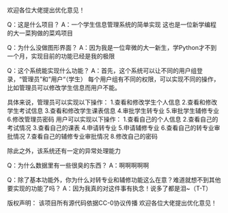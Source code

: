 欢迎各位大佬提出优化意见！

Q：这是什么项目？
A：一个学生信息管理系统的简单实现
这也是一位新学编程的大一菜狗做的菜鸡项目

Q：为什么没做图形界面？
A：因为我是一位卑微的大一新生，学Python才不到一个月，实现目前的功能已经是我的极限

Q：这个系统能实现什么功能？
A：首先，这个系统可以让不同的用户组登录，“管理员”和”用户“（学生）
每个用户组有不同的权限，可以实现不同的操作，比如管理员可以修改学生信息而用户不能。

具体来说，管理员可以实现以下操作：
1.查看和修改学生个人信息
2.查看和修改学生考试信息
3.查看和修改学生课表信息
4.审批学生转专业
5.审批学生辅修专业
6.修改管理员密码
用户可以实现以下操作：
1.查看自己的个人信息
2.查看自己的考试情况
3.查看自己的课表
4.申请转专业
5.申请辅修专业
6.查看自己的转专业审批情况
7.查看自己的辅修专业审批情况
8.修改自己的密码

除此之外，该系统还有一定的异常处理能力

Q：为什么数据里有一些很臭的东西？
A：啊啊啊啊啊

Q：除了基本功能外，你为什么对转专业和辅修功能这么在意？难道就想不到其他要实现的功能了吗？
A：因为我真的对这件事有执念！说多了都是泪~（T-T）

版权声明：
该项目所有源代码依据CC-0协议传播
欢迎各位大佬提出优化意见！